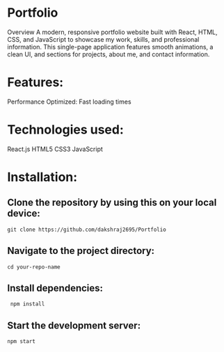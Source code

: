 # Portfolio
Overview
A modern, responsive portfolio website built with React, HTML, CSS, and JavaScript to showcase my work, skills, and professional information. This single-page application features smooth animations, a clean UI, and sections for projects, about me, and contact information.

# Features:
Performance
Optimized: Fast loading times

# Technologies used:
React.js
HTML5
CSS3 
JavaScript 
# Installation:

## Clone the repository by using this on your local device:
```
git clone https://github.com/dakshraj2695/Portfolio
```

## Navigate to the project directory:
```
cd your-repo-name
```
## Install dependencies:
```
 npm install
```
## Start the development server:
```
npm start
```
